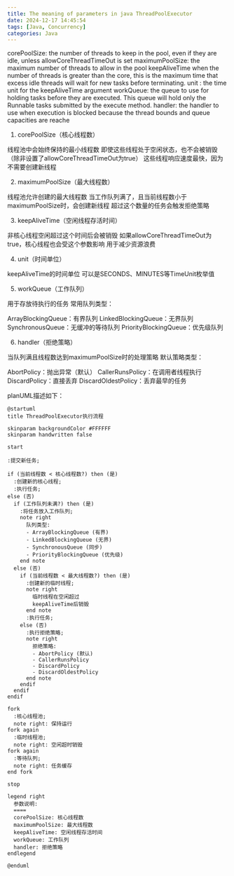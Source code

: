 ```yaml
---
title: The meaning of parameters in java ThreadPoolExecutor
date: 2024-12-17 14:45:54
tags: [Java, Concurrency]
categories: Java
---
```



corePoolSize: the number of threads to keep in the pool, even if they are idle, unless allowCoreThreadTimeOut is set 
maximumPoolSize: the maximum number of threads to allow in the pool keepAliveTime when the number of threads is greater than the core, this is the maximum time that excess idle threads will wait for new tasks before terminating. 
unit : the time unit for the keepAliveTime argument 
workQueue: the queue to use for holding tasks before they are executed. This queue will hold only the Runnable tasks submitted by the execute method. 
handler: the handler to use when execution is blocked because the thread bounds and queue capacities are reache

1. corePoolSize（核心线程数）

线程池中会始终保持的最小线程数
即使这些线程处于空闲状态，也不会被销毁（除非设置了allowCoreThreadTimeOut为true）
这些线程响应速度最快，因为不需要创建新线程


2. maximumPoolSize（最大线程数）

线程池允许创建的最大线程数
当工作队列满了，且当前线程数小于maximumPoolSize时，会创建新线程
超过这个数量的任务会触发拒绝策略


3. keepAliveTime（空闲线程存活时间）

非核心线程空闲超过这个时间后会被销毁
如果allowCoreThreadTimeOut为true，核心线程也会受这个参数影响
用于减少资源浪费


4. unit（时间单位）

keepAliveTime的时间单位
可以是SECONDS、MINUTES等TimeUnit枚举值


5. workQueue（工作队列）

用于存放待执行的任务
常用队列类型：

ArrayBlockingQueue：有界队列
LinkedBlockingQueue：无界队列
SynchronousQueue：无缓冲的等待队列
PriorityBlockingQueue：优先级队列




6. handler（拒绝策略）

当队列满且线程数达到maximumPoolSize时的处理策略
默认策略类型：

AbortPolicy：抛出异常（默认）
CallerRunsPolicy：在调用者线程执行
DiscardPolicy：直接丢弃
DiscardOldestPolicy：丢弃最早的任务


planUML描述如下：

```
@startuml
title ThreadPoolExecutor执行流程

skinparam backgroundColor #FFFFFF
skinparam handwritten false

start

:提交新任务;

if (当前线程数 < 核心线程数?) then (是)
  :创建新的核心线程;
  :执行任务;
else (否)
  if (工作队列未满?) then (是)
    :将任务放入工作队列;
    note right
      队列类型:
      - ArrayBlockingQueue (有界)
      - LinkedBlockingQueue (无界)
      - SynchronousQueue (同步)
      - PriorityBlockingQueue (优先级)
    end note
  else (否)
    if (当前线程数 < 最大线程数?) then (是)
      :创建新的临时线程;
      note right
        临时线程在空闲超过
        keepAliveTime后销毁
      end note
      :执行任务;
    else (否)
      :执行拒绝策略;
      note right
        拒绝策略:
        - AbortPolicy (默认)
        - CallerRunsPolicy
        - DiscardPolicy
        - DiscardOldestPolicy
      end note
    endif
  endif
endif

fork
  :核心线程池;
  note right: 保持运行
fork again
  :临时线程池;
  note right: 空闲超时销毁
fork again
  :等待队列;
  note right: 任务缓存
end fork

stop

legend right
  参数说明:
  ====
  corePoolSize: 核心线程数
  maximumPoolSize: 最大线程数
  keepAliveTime: 空闲线程存活时间
  workQueue: 工作队列
  handler: 拒绝策略
endlegend

@enduml
```